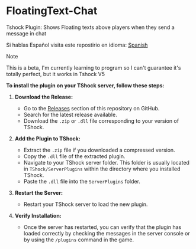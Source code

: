 # FloatingText-Chat
Tshock Plugin: Shows Floating texts above players when they send a message in chat

Si hablas Español visita este repostirio en idioma: [Spanish](github.com/itsFrankV22/FloatingText-Chat/blob/main/README_SPANISH.md)


> [!NOTE]
> This is a beta, I'm currently learning to program so I can't guarantee it's totally perfect, but it works in Tshock V5


**To install the plugin on your TShock server, follow these steps:**

1. **Download the Release:**
   - Go to the [Releases](https://github.com/itsFrankV22/FloatingText-Chat/releases/) section of this repository on GitHub.
   - Search for the latest release available.
   - Download the `.zip` or `.dll` file corresponding to your version of TShock.

2. **Add the Plugin to TShock:**
   - Extract the `.zip` file if you downloaded a compressed version.
   - Copy the `.dll` file of the extracted plugin.
   - Navigate to your TShock server folder. This folder is usually located in `TShock/ServerPlugins` within the directory where you installed TShock.
   - Paste the `.dll` file into the `ServerPlugins` folder.

3. **Restart the Server:**
   - Restart your TShock server to load the new plugin.

4. **Verify Installation:**
   - Once the server has restarted, you can verify that the plugin has loaded correctly by checking the messages in the server console or by using the `/plugins` command in the game.

